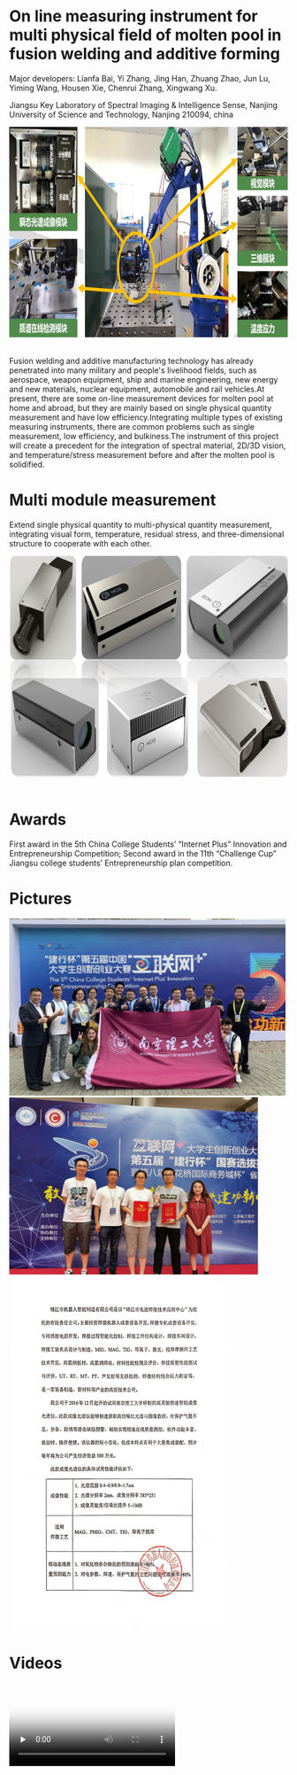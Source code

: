 # On line measuring instrument for multi physical field of molten pool in fusion welding and additive forming

Major developers: Lianfa Bai, Yi Zhang, Jing Han, Zhuang Zhao, Jun Lu, Yiming Wang, Housen Xie, Chenrui Zhang, Xingwang Xu.

Jiangsu Key Laboratory of Spectral Imaging & Intelligence Sense, Nanjing University of Science and Technology, Nanjing 210094, china

<center><img width="800" height="380" src="设备.jpg"/></center><br/>

Fusion welding and additive manufacturing technology has already penetrated into many military and people's livelihood fields, such as aerospace, weapon equipment, ship and marine engineering, new energy and new materials, nuclear equipment, automobile and rail vehicles.At present, there are some on-line measurement devices for molten pool at home and abroad, but they are mainly based on single physical quantity measurement and have low efficiency.Integrating multiple types of existing measuring instruments, there are common problems such as single measurement, low efficiency, and bulkiness.The instrument of this project will create a precedent for the integration of spectral material, 2D/3D vision, and temperature/stress measurement before and after the molten pool is solidified.

# Multi module measurement

Extend single physical quantity to multi-physical quantity measurement, integrating visual form, temperature, residual stress, and three-dimensional structure to cooperate with each other.
<center><img width="700" height="400" src="多模块相机.jpg"/></center><br/>

# Awards

First award in the 5th China College Students’ “Internet Plus” Innovation and Entrepreneurship Competition; 
Second award in the 11th “Challenge Cup” Jiangsu college students’ Entrepreneurship plan competition.

# Pictures

<img width="500" height="320" src="互联网加.jpg"/><img width="450" height="320" src="互联网加2.jpg"/>
<img width="400" height="640" src="证明.jpg"/>


# Videos

 
<video id="video" controls="" preload="none" poster="互联网加.jpg">
      <source id="mp4" src="1.mp4" type="video/mp4">
      </video>
	  

